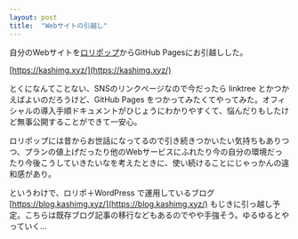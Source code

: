 ```yaml
---
layout: post
title:  "Webサイトの引越し"
---
```


自分のWebサイトを[ロリポップ](https://lolipop.jp/)からGitHub Pagesにお引越しした。

[https://kashimg.xyz/](https://kashimg.xyz/)

とくになんてことない、SNSのリンクページなので今だったら linktree とかつかえばよいのだろうけど、GitHub Pages をつかってみたくてやってみた。オフィシャルの導入手順ドキュメントがひじょうにわかりやすくて、悩んだりもしたけど無事公開することができて一安心。

ロリポップには昔からお世話になってるので引き続きつかいたい気持ちもありつつ、プランの値上げだったり他のWebサービスにふれたり今の自分の環境だったり今後こうしていきたいなを考えたときに、使い続けることにじゃっかんの違和感があり。

というわけで、ロリポ＋WordPress で運用しているブログ [https://blog.kashimg.xyz/](https://blog.kashimg.xyz/) もじきに引っ越し予定。こちらは既存ブログ記事の移行などもあるのでやや手強そう。ゆるゆるとやっていく...

